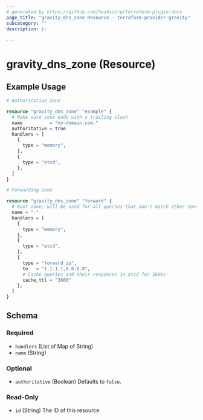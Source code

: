 ```yaml
---
# generated by https://github.com/hashicorp/terraform-plugin-docs
page_title: "gravity_dns_zone Resource - terraform-provider-gravity"
subcategory: ""
description: |-
  
---
```


# gravity_dns_zone (Resource)



## Example Usage

```terraform
# Authoritative zone

resource "gravity_dns_zone" "example" {
  # Make sure zone ends with a trailing slash
  name          = "my-domain.com."
  authoritative = true
  handlers = [
    {
      type = "memory",
    },
    {
      type = "etcd",
    },
  ]
}

# Forwarding zone

resource "gravity_dns_zone" "forward" {
  # Root zone, will be used for all queries that don't match other zones
  name = "."
  handlers = [
    {
      type = "memory",
    },
    {
      type = "etcd",
    },
    {
      type = "forward_ip",
      to   = "1.1.1.1,8.8.8.8",
      # Cache queries and their responses in etcd for 3600s
      cache_ttl = "3600"
    },
  ]
}
```

<!-- schema generated by tfplugindocs -->
## Schema

### Required

- `handlers` (List of Map of String)
- `name` (String)

### Optional

- `authoritative` (Boolean) Defaults to `false`.

### Read-Only

- `id` (String) The ID of this resource.
